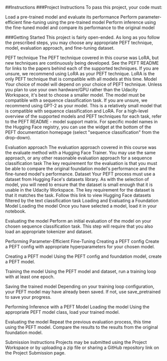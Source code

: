 ##Instructions
###Project Instructions
To pass this project, your code must:

Load a pre-trained model and evaluate its performance
Perform parameter-efficient fine-tuning using the pre-trained model
Perform inference using the fine-tuned model and compare its performance to the original model

###Getting Started
This project is fairly open-ended. As long as you follow the prescribed steps, you may choose any appropriate PEFT technique, model, evaluation approach, and fine-tuning dataset.

PEFT technique
The PEFT technique covered in this course was LoRA, but new techniques are continuously being developed. See the PEFT README for links to the papers behind each of the supported techniques.
If you are unsure, we recommend using LoRA as your PEFT technique. LoRA is the only PEFT technique that is compatible with all models at this time.
Model
Your choice of model will depend on your choice of PEFT technique.
Unless you plan to use your own hardware/GPU rather than the Udacity Workspace, it's best to choose a smaller model.
The model must be compatible with a sequence classification task.
If you are unsure, we recommend using GPT-2 as your model. This is a relatively small model that is compatible with sequence classification and LoRA.
For a high-level overview of the supported models and PEFT techniques for each task, refer to the PEFT README - model support matrix. For specific model names in the Hugging Face registry, you can use the widget at the bottom of the PEFT documentation homepage (select "sequence classification" from the drop-down).

Evaluation approach
The evaluation approach covered in this course was the evaluate method with a Hugging Face Trainer. You may use the same approach, or any other reasonable evaluation approach for a sequence classification task
The key requirement for the evaluation is that you must be able to compare the original foundation model's performance and the fine-tuned model's performance.
Dataset
Your PEFT process must use a dataset from Hugging Face's datasets library. As with the selection of model, you will need to ensure that the dataset is small enough that it is usable in the Udacity Workspace.
The key requirement for the dataset is that it matches the task. Follow this link to view Hugging Face datasets filtered by the text classification task
Loading and Evaluating a Foundation Model
Loading the model
Once you have selected a model, load it in your notebook.

Evaluating the model
Perform an initial evaluation of the model on your chosen sequence classification task. This step will require that you also load an appropriate tokenizer and dataset.

Performing Parameter-Efficient Fine-Tuning
Creating a PEFT config
Create a PEFT config with appropriate hyperparameters for your chosen model.

Creating a PEFT model
Using the PEFT config and foundation model, create a PEFT model.

Training the model
Using the PEFT model and dataset, run a training loop with at least one epoch.

Saving the trained model
Depending on your training loop configuration, your PEFT model may have already been saved. If not, use save_pretrained to save your progress.

Performing Inference with a PEFT Model
Loading the model
Using the appropriate PEFT model class, load your trained model.

Evaluating the model
Repeat the previous evaluation process, this time using the PEFT model. Compare the results to the results from the original foundation model.

Submission Instructions
Projects may be submitted using the Project Workspace or by uploading a zip file or sharing a GitHub repository link on the Project Submission page.

